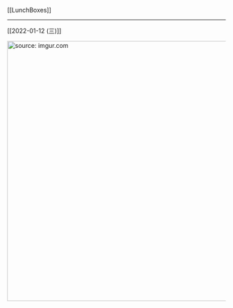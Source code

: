 [[LunchBoxes]]

---

[[2022-01-12 (三)]]

<a href="https://imgur.com/7a2Rug0"><img src="https://i.imgur.com/7a2Rug0.jpg" title="source: imgur.com" width="600px" /></a>
